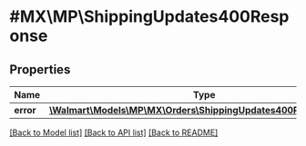 # #MX\MP\ShippingUpdates400Response

## Properties

Name | Type | Description | Notes
------------ | ------------- | ------------- | -------------
**error** | [**\Walmart\Models\MP\MX\Orders\ShippingUpdates400ResponseError**](ShippingUpdates400ResponseError.md) |  | [optional]


[[Back to Model list]](../) [[Back to API list]](../../Api/MX/MP) [[Back to README]](../../README.md)

